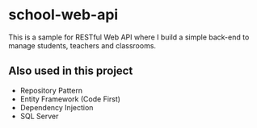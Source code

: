 # school-web-api
This is a sample for RESTful Web API where I build a simple back-end to manage students, teachers and classrooms.

## Also used in this project

* Repository Pattern
* Entity Framework (Code First)
* Dependency Injection
* SQL Server
